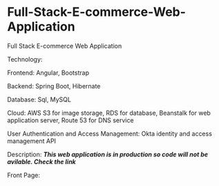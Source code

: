 # Full-Stack-E-commerce-Web-Application
Full Stack E-commerce Web Application

Technology:

Frontend: Angular, Bootstrap

Backend: Spring Boot, Hibernate

Database: Sql, MySQL

Cloud: AWS S3 for image storage, RDS for database, Beanstalk for web application server, Route 53 for DNS service

User Authentication and Access Management: Okta identity and access management API
  
Description: ***This web application is in production so code will not be avilable. Check the link***
 
Front Page:
 
 
